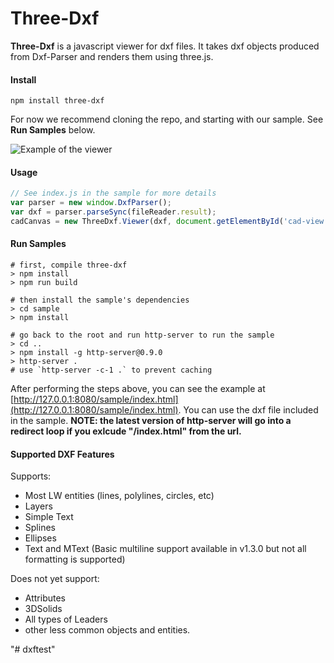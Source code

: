 
# Three-Dxf

**Three-Dxf** is a javascript viewer for dxf files. It takes dxf objects produced from Dxf-Parser and renders them using
 three.js.

#### Install
```
npm install three-dxf
```

For now we recommend cloning the repo, and starting with our sample. See **Run Samples** below.

![Example of the viewer](https://github.com/gdsestimating/three-dxf/blob/screenshots/screenshots/three-dxf-screenshot.png?raw=true "What the sample looks like")

#### Usage
```javascript
// See index.js in the sample for more details
var parser = new window.DxfParser();
var dxf = parser.parseSync(fileReader.result);
cadCanvas = new ThreeDxf.Viewer(dxf, document.getElementById('cad-view'), 400, 400);
```

#### Run Samples
```
# first, compile three-dxf
> npm install
> npm run build

# then install the sample's dependencies
> cd sample
> npm install

# go back to the root and run http-server to run the sample
> cd ..
> npm install -g http-server@0.9.0
> http-server .
# use `http-server -c-1 .` to prevent caching
```

After performing the steps above, you can see the example at [http://127.0.0.1:8080/sample/index.html](http://127.0.0.1:8080/sample/index.html). You can use the dxf file included in the sample. **NOTE: the latest version of http-server will go into a redirect loop if you exlcude "/index.html" from the url.**


#### Supported DXF Features
Supports:
* Most LW entities (lines, polylines, circles, etc)
* Layers
* Simple Text
* Splines
* Ellipses
* Text and MText (Basic multiline support available in v1.3.0 but not all formatting is supported)
 
Does not yet support:
* Attributes
* 3DSolids
* All types of Leaders
* other less common objects and entities.

"# dxftest" 
